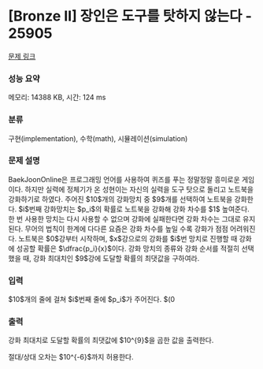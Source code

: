 # [Bronze II] 장인은 도구를 탓하지 않는다 - 25905 

[문제 링크](https://www.acmicpc.net/problem/25905) 

### 성능 요약

메모리: 14388 KB, 시간: 124 ms

### 분류

구현(implementation), 수학(math), 시뮬레이션(simulation)

### 문제 설명

<p>BaekJoonOnline은 프로그래밍 언어를 사용하여 퀴즈를 푸는 정말정말 흥미로운 게임이다. 하지만 실력에 정체기가 온 성현이는 자신의 실력을 도구 탓으로 돌리고 노트북을 강화하기로 하였다. 주어진 $10$개의 강화망치 중 $9$개를 선택하여 노트북을 강화한다. $i$번째 강화망치는 $p_i$의 확률로 노트북을 강화해 강화 차수를 $1$ 높여준다. 한 번 사용한 망치는 다시 사용할 수 없으며 강화에 실패한다면 강화 차수는 그대로 유지된다. 무어의 법칙이 한계에 다다른 요즘은 강화 차수를 높일 수록 강화가 점점 어려워진다. 노트북은 $0$강부터 시작하며, $x$강으로의 강화를 $i$번 망치로 진행할 때 강화에 성공할 확률은 $\dfrac{p_i}{x}$이다. 강화 망치의 종류와 강화 순서를 적절히 선택했을 때, 강화 최대치인 $9$강에 도달할 확률의 최댓값을 구하여라.</p>

### 입력 

 <p>$10$개의 줄에 걸쳐 $i$번째 줄에 $p_i$가 주어진다. $(0<p_i\leq1$; $p_i$는 최대 소수 둘째 자리까지 주어짐$)$</p>

### 출력 

 <p>강화 최대치로 도달할 확률의 최댓값에 $10^{9}$을 곱한 값을 출력한다.</p>

<p>절대/상대 오차는 $10^{-6}$까지 허용한다.</p>

